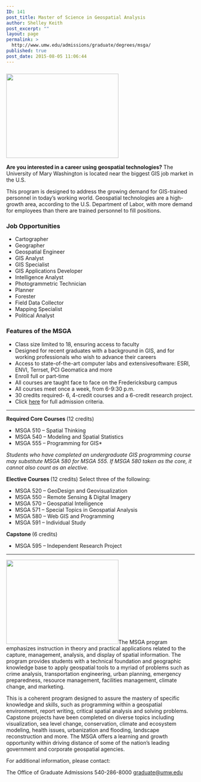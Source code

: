 ```yaml
---
ID: 141
post_title: Master of Science in Geospatial Analysis
author: Shelley Keith
post_excerpt: ""
layout: page
permalink: >
  http://www.umw.edu/admissions/graduate/degrees/msga/
published: true
post_date: 2015-08-05 11:06:44
---
```

<h3><img class="alignright size-medium wp-image-48756" src="http://www.umw.edu/admissions/wp-content/uploads/sites/6/2020/02/MSGA-3-300x225.jpg" alt="" width="300" height="225" /></h3>
<strong>Are you interested in a career using geospatial technologies?</strong> The University of Mary Washington is located near the biggest GIS job market in the U.S.

This program is designed to address the growing demand for GIS-trained personnel in today’s working world. Geospatial technologies are a high-growth area, according to the U.S. Department of Labor, with more demand for employees than there are trained personnel to fill positions.
<h3><strong>Job Opportunities</strong></h3>
<ul>
 	<li>Cartographer</li>
 	<li>Geographer</li>
 	<li>Geospatial Engineer</li>
 	<li>GIS Analyst</li>
 	<li>GIS Specialist</li>
 	<li>GIS Applications Developer</li>
 	<li>Intelligence Analyst</li>
 	<li>Photogrammetric Technician</li>
 	<li>Planner</li>
 	<li>Forester</li>
 	<li>Field Data Collector</li>
 	<li>Mapping Specialist</li>
 	<li>Political Analyst</li>
</ul>
<h3><strong>Features of the MSGA</strong></h3>
<ul>
 	<li>Class size limited to 18, ensuring access to faculty</li>
 	<li>Designed for recent graduates with a background in GIS, and for working professionals who wish to advance their careers</li>
 	<li>Access to state-of-the-art computer labs and extensivesoftware: ESRI, ENVI, Terrset, PCI Geomatica and more</li>
 	<li>Enroll full or part-time</li>
 	<li>All courses are taught face to face on the Fredericksburg campus</li>
 	<li>All courses meet once a week, from 6-9:30 p.m.</li>
 	<li>30 credits required- 6, 4-credit courses and a 6-credit research project.</li>
 	<li>Click <a href="https://catalog.umw.edu/graduate/arts-sciences-programs/masters-science-geospatial-analysis/#admissiontext">here</a> for full admission criteria.</li>
</ul>

<hr />

<strong>Required Core Courses </strong>(12 credits)
<ul>
 	<li>MSGA 510 – Spatial Thinking</li>
 	<li>MSGA 540 – Modeling and Spatial Statistics</li>
 	<li>MSGA 555 – Programming for GIS*</li>
</ul>
<em>Students who have completed an undergraduate GIS programming course may substitute MSGA 580 for MSGA 555. If MSGA 580 taken as the core, it cannot also count as an elective.</em>

<strong>Elective Courses </strong>(12 credits)
Select three of the following:
<ul>
 	<li>MSGA 520 – GeoDesign and Geovisualization</li>
 	<li>MSGA 550 – Remote Sensing &amp; Digital Imagery</li>
 	<li>MSGA 570 – Geospatial Intelligence</li>
 	<li>MSGA 571 – Special Topics in Geospatial Analysis</li>
 	<li>MSGA 580 – Web GIS and Programming</li>
 	<li>MSGA 591 – Individual Study</li>
</ul>
<strong>Capstone </strong>(6 credits)
<ul>
 	<li>MSGA 595 – Independent Research Project</li>
</ul>

<hr />

<img class="alignleft size-medium wp-image-48757" src="http://www.umw.edu/admissions/wp-content/uploads/sites/6/2020/02/MSGA-1-300x225.jpg" alt="" width="300" height="225" />The MSGA program emphasizes instruction in theory and practical applications related to the capture, management, analysis, and display of spatial information. The program provides students with a technical foundation and geographic knowledge base to apply geospatial tools to a myriad of problems such as crime analysis, transportation engineering, urban planning, emergency preparedness, resource management, facilities management, climate change, and marketing.

This is a coherent program designed to assure the mastery of specific knowledge and skills, such as programming within a geospatial environment, report writing, critical spatial analysis and solving problems. Capstone projects have been completed on diverse topics including visualization, sea level change, conservation, climate and ecosystem modeling, health issues, urbanization and flooding, landscape reconstruction and more. The MSGA offers a learning and growth opportunity within driving distance of some of the nation’s leading government and corporate geospatial agencies.

For additional information, please contact:

The Office of Graduate Admissions
540-286-8000
<a href="mailto:graduate@umw.edu">graduate@umw.edu</a>

&nbsp;